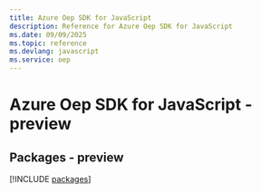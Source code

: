```yaml
---
title: Azure Oep SDK for JavaScript
description: Reference for Azure Oep SDK for JavaScript
ms.date: 09/09/2025
ms.topic: reference
ms.devlang: javascript
ms.service: oep
---
```

# Azure Oep SDK for JavaScript - preview
## Packages - preview
[!INCLUDE [packages](oep-index.md)]